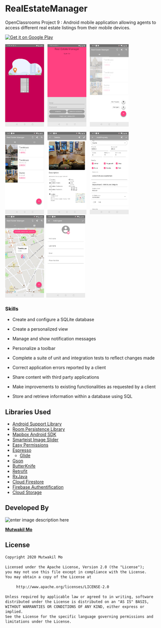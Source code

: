 # RealEstateManager
OpenClassrooms Project 9 : Android mobile application allowing agents to access different real estate listings from their mobile devices.

<a href='https://play.google.com/store/apps/details?id=com.mutwakilmo.android.mynewsapp'><img alt='Get it on Google Play' src='https://play.google.com/intl/en_us/badges/images/generic/en_badge_web_generic.png' width="30%" height="30%"/></a>



<img src="./art/5.jpg" width="25%"> &ensp;<img src="./art/7.jpg" width="25%">
&ensp;<img src="./art/8.jpg" width="25%">

<img src="./art/2.jpg" width="25%"> &ensp;<img src="./art/4.jpg" width="25%"> &ensp;<img src="./art/6.jpg" width="25%">
&ensp;<img src="./art/0.jpg" width="25%">&ensp;<img src="./art/1.jpg" width="25%">




### Skills
-   Create and configure a SQLite database
    
-   Create a personalized view
    
-   Manage and show notification messages
    
-   Personalize a toolbar
    
-   Complete a suite of unit and integration tests to reflect changes made
    
-   Correct application errors reported by a client
    
-   Share content with third party applications
    
-   Make improvements to existing functionalities as requested by a client
    
-   Store and retrieve information within a database using SQL
## Libraries Used

-   [Android Support Library](https://developer.android.com/topic/libraries/support-library/)
-   [Room Persistence Library](https://developer.android.com/topic/libraries/architecture/room)
-   [Mapbox Android SDK](https://docs.mapbox.com/android/maps/overview/)
-   [Smarteist Image Slider](https://github.com/smarteist/Android-Image-Slider)
-   [Easy Permissions](https://github.com/googlesamples/easypermissions)
-   [Espresso](https://developer.android.com/training/testing/espresso)
- -   [Glide](https://github.com/bumptech/glide/)
-   [Gson](https://github.com/google/gson/)
-   [ButterKnife](https://jakewharton.github.io/butterknife/)
-   [Retrofit](https://square.github.io/retrofit/)
-   [RxJava](https://github.com/ReactiveX/RxJava)
-   [Cloud Firestore](https://firebase.google.com/docs/firestore)
-   [Firebase Authentification](https://firebase.google.com/docs/auth)
-   [Cloud Storage](https://firebase.google.com/docs/storage)




## Developed By

![enter image description here](https://avatars1.githubusercontent.com/u/41000818?s=460&v=4)

[**Mutwakil Mo**](https://www.linkedin.com/in/mutwakil-mo/)

## License

    Copyright 2020 Mutwakil Mo

    Licensed under the Apache License, Version 2.0 (the "License");
    you may not use this file except in compliance with the License.
    You may obtain a copy of the License at

         http://www.apache.org/licenses/LICENSE-2.0

    Unless required by applicable law or agreed to in writing, software
    distributed under the License is distributed on an "AS IS" BASIS,
    WITHOUT WARRANTIES OR CONDITIONS OF ANY KIND, either express or implied.
    See the License for the specific language governing permissions and
    limitations under the License.
